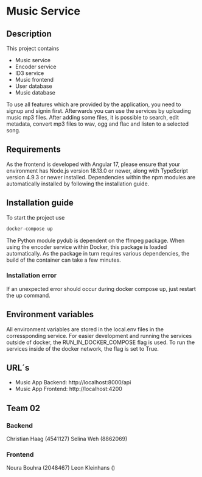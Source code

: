 # Music Service 

## Description

This project contains 

- Music service
- Encoder service
- ID3 service
- Music frontend
- User database
- Music database

To use all features which are provided by the application, you need to signup and signin first. Afterwards you can use the services by uploading music mp3 files. 
After adding some files, it is possible to search, edit metadata, convert mp3 files to wav, ogg and flac and listen to a selected song. 


## Requirements

As the frontend is developed with Angular 17, please ensure that your environment has Node.js version 18.13.0 or newer, along with TypeScript version 4.9.3 or newer installed.
Dependencies within the npm modules are automatically installed by following the installation guide.

## Installation guide 

To start the project use 

```sh
docker-compose up
```

The Python module pydub is dependent on the ffmpeg package. When using the encoder service within Docker, this package is loaded automatically. 
As the package in turn requires various dependencies, the build of the container can take a few minutes.

### Installation error
If an unexpected error should occur during docker compose up, just restart the up command. 


## Environment variables

All environment variables are stored in the local.env files in the corressponding service. 
For easier development and running the services outside of docker, the RUN_IN_DOCKER_COMPOSE flag is used. 
To run the services inside of the docker network, the flag is set to True. 

## URL´s 
- Music App Backend: http://localhost:8000/api
- Music App Frontend: http://localhost:4200


## Team 02

### Backend
Christian Haag (4541127)
Selina Weh (8862069)

### Frontend
Noura Bouhra (2048467)
Leon Kleinhans ()